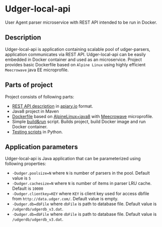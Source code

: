 # Udger-local-api

User Agent parser microservice with REST API intended to be run in Docker.

## Description

Udger-local-api is application containing scalable pool of udger-parsers, application communicates via REST API. Udger-local-api can be easily embedded in Docker container and used as an microservice. Project provides basic Dockerfile based on `Alpine Linux` using highly efficient `Meecrowave` java EE microprofile.

## Parts of project

Project consists of following parts:

* [REST API description](https://github.com/udger/udger-local-api/blob/master/apiary.apib) in [apiary.io](apiary.io) format.
* Java8 project in Maven
* [Dockerfile](https://github.com/udger/udger-local-api/blob/master/Dockerfile) based on [AlpineLinux+java8](https://hub.docker.com/r/anapsix/alpine-java/) with [Meecrowave](http://openwebbeans.apache.org/meecrowave/index.html) microprofile.
* Simple [build&run](https://github.com/udger/udger-local-api/blob/master/buildAndRun.sh) script. Builds project, build Docker image and run Docker container.
* [Testing scripts](https://github.com/udger/udger-local-api/tree/master/utils) in Python.

## Application parameters

Udger-local-api is Java application that can be parameterized using following properties:

* `-Dudger.poolsize=N` where `N` is number of parsers in the pool. Default value is `5`
* `-Dudger.cachesize=N` where `N` is number of items in parser LRU cache. Default is `10000`
* `-Dudger.clientkey=KEY` where `KEY` is client key used for access dbfile from `http://data.udger.com/`. Default value is empty.
* `-Dudger.db=dbFile` where `dbFile` is path to database file. Default value is `/udgerdb/udgerdb_v3.dat`.
* `-Dudger.db=dbFile` where `dbFile` is path to database file. Default value is `/udgerdb/udgerdb_v3.dat`.
